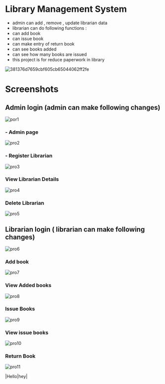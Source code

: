 # Library Management System

- admin can add , remove , update librarian data
- librarian can do following functions :
- can add book
- can issue book
- can make entry of return book
- can see books added
- can see how many books are issued 
- this project is for reduce paperwork in library

![381376d7659cbf605cb65044062ff2fe](https://user-images.githubusercontent.com/99815954/157253802-24bf4602-a7b3-4062-9829-efccc1a739a4.gif)


# Screenshots
## <b>Admin login (admin can make following changes)</b>
![por1](https://user-images.githubusercontent.com/99815954/157246139-62ff0e5a-2475-46b6-9eb3-8987b0cf0506.png) 
### - <b>Admin page</b>
![pro2](https://user-images.githubusercontent.com/99815954/157246211-07314b46-c948-4fdf-a231-917402559193.png)
### - <b>Register Librarian</b>
![pro3](https://user-images.githubusercontent.com/99815954/157246230-8f11da11-e59c-431d-8c28-3b8632b21bad.png)
### <b>View Librarian Details</b>
![pro4](https://user-images.githubusercontent.com/99815954/157246243-01dd0d7a-02ce-4dc7-ab73-05d4e721e994.png)
### <b>Delete Librarian</b>
![pro5](https://user-images.githubusercontent.com/99815954/157246251-f7ff41b1-cebb-497b-a4af-3094f86c9a9a.png)
## <b>Librarian login ( librarian can make following changes)</b>
![pro6](https://user-images.githubusercontent.com/99815954/157248063-3baecb44-0165-421a-8f96-d5dd8b419bba.png)
### <b>Add book</b>
![pro7](https://user-images.githubusercontent.com/99815954/157248077-b7f5e5dc-2fa6-4a08-b04e-9b8d15f5263c.png)
### <b>View Added books</b>
![pro8](https://user-images.githubusercontent.com/99815954/157248099-6f48e936-3c01-47f2-bcdc-bae0b144b98a.png)
### <b>Issue Books</b>
![pro9](https://user-images.githubusercontent.com/99815954/157248108-5f9c7b48-3b82-4487-8f68-30a9266066d6.png)
### <b>View issue books</b>
![pro10](https://user-images.githubusercontent.com/99815954/157248120-8af6c115-e91b-4fb8-a0f4-8983fd9b616b.png)
### <b>Return Book</b>
![pro11](https://user-images.githubusercontent.com/99815954/157248132-a67b372b-528f-42d8-9360-fc10430c9fce.png)

|Hello|hey|
